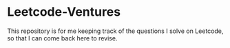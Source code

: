 # Leetcode-Ventures

This repository is for me keeping track of the questions I solve on Leetcode, so that I can come back here to revise.
